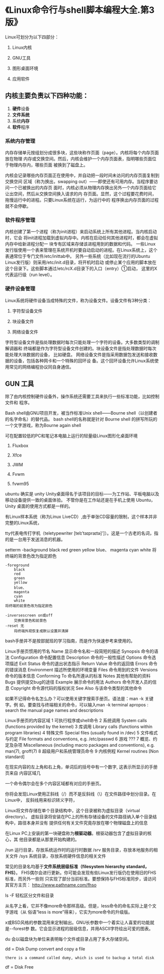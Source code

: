 # 《Linux命令行与shell脚本编程大全.第3版》

Linux可划分为以下四部分：

1. Linux内核

1. GNU工具

1. 图形桌面环境

1. 应用软件


## 内核主要负责以下四种功能：

1. **硬件**设备
2. **文件系统**
3. 系统**内存**
4. **软件**程序


### 系统内存管理

内存存储单元按组划分成很多块，这些块称作页面（page）。内核将每个内存页面放在物理
内存或交换空间。然后，内核会维护一个内存页面表，指明哪些页面位于物理内存内，哪些页面
被换到了磁盘上。

内核会记录哪些内存页面正在使用中，并自动把一段时间未访问的内存页面复制到交换空间
区域（称为换出，swapping out）——即使还有可用内存。当程序要访问一个已被换出的内存页
面时，内核必须从物理内存换出另外一个内存页面给它让出空间，然后从交换空间换入请求的内
存页面。显然，这个过程要花费时间，拖慢运行中的进程。只要Linux系统在运行，为运行中的
程序换出内存页面的过程就不会停歇。

### 软件程序管理

内核创建了第一个进程（称为init进程）来启动系统上所有其他进程。当内核启动时，它会
将init进程加载到虚拟内存中。内核在启动任何其他进程时，都会在虚拟内存中给新进程分配一
块专有区域来存储该进程用到的数据和代码。
一些Linux发行版使用一个表来管理在系统开机时要自动启动的进程。在Linux系统上，这个
表通常位于专门文件/etc/inittab中。
另外一些系统（比如现在流行的Ubuntu Linux发行版）则采用/etc/init.d目录，将开机时启动
或停止某个应用的脚本放在这个目录下。这些脚本通过/etc/rcX.d目录下的入口（entry）①启动，
这里的X代表运行级（run level）。

### 硬件设备管理

Linux系统将硬件设备当成特殊的文件，称为设备文件。设备文件有3种分类：

1. 字符型设备文件

1. 块设备文件

1. 网络设备文件


字符型设备文件是指处理数据时每次只能处理一个字符的设备。大多数类型的调制解调器和
终端都是作为字符型设备文件创建的。块设备文件是指处理数据时每次能处理大块数据的设备，
比如硬盘。
网络设备文件是指采用数据包发送和接收数据的设备，包括各种网卡和一个特殊的回环设
备。这个回环设备允许Linux系统使用常见的网络编程协议同自身通信。

## GUN 工具

除了由内核控制硬件设备外，操作系统还需要工具来执行一些标准功能，比如控制文件和
程序。


Bash shell由GNU项目开发，被当作标准Unix shell——Bourne shell（以创建者的名字命名）的替代品。
bash shell的名称就是针对 Bourne shell 的拼写所玩的一个文字游戏，称为Bourne again shell

可在配置较低的PC和笔记本电脑上运行的轻量级Linux图形化桌面环境

1. Fluxbox

1. Xfce

1. JWM

1. Fvwm

1. fvwm95

ubuntu 确实是 unity
Unity桌面得名于该项目的目标——为工作站、平板电脑以及移动设备提供一致的桌面体验。
不管你是在工作站还是在手机上使用 Ubuntu，Unity 桌面的使用方式都是一样的。


有Linux样本系统（称为Linux LiveCD）,由于单张CD容量的限制，这个样本并非完整的Linux系统，


tty代表电传打字机（teletypewriter  [telɪ'taɪpraɪtə]']）。这是一个古老的名词，指
的是一台用于发送消息的机器。

setterm
    -background
        black
        red
        green
        yellow
        blue、
        magenta
        cyan
        white
    将终端的背景色改为指定颜色

    -foreground
        black
        red
        green
        yellow
        blue、
        magenta
        cyan
        white
    将终端的前景色改为指定颜色

    -inversescreen on或off
        交换背景色和前景色
    -reset 无
        将终端外观恢复成默认设置并清屏


bash手册并不是按部就班的学习指南，而是作为快速参考来使用的。

Linux手册页惯用的节名
    Name            显示命令名和一段简短的描述
    Synopsis        命令的语法
    Configuration   命令配置信息
    Description     命令的一般性描述
    Options         命令选项描述
    Exit Status     命令的退出状态指示
    Return Value    命令的返回值
    Errors          命令的错误消息
    Environment     描述所使用的环境变量
    Files           命令用到的文件
    Versions        命令的版本信息
    Conforming To   命名所遵从的标准
    Notes           其他有帮助的资料
    Bugs            提供提交bug的途径
    Example         展示命令的用法
    Authors         命令开发人员的信息
    Copyright       命令源代码的版权状况
    See Also        与该命令类型的其他命令

如果不记得命令名怎么办？可以使用关键字搜索手册页。语法是：man -k 关键字。例
如，要查找与终端相关的命令，可以输入man -k terminal
    apropos : search the manual page names and descriptions


Linux手册页的内容区域
    1 可执行程序或shell命令
    2 系统调用  System calls (functions provided by the kernel)
    3 库调用    Library calls (functions within program libraries)
    4 特殊文件  Special files (usually found in /dev)
    5 文件格式与约定    File formats and conventions, e.g. /etc/passwd
    6 游戏
    ??? 7 概览、约定及杂项  Miscellaneous (including macro packages and conventions), e.g. man(7), groff(7)
    8 超级用户和系统管理员命令
    9 内核例程  Kernel routines [Non standard]


在现实内容的左上角和右上角，单词后的括号中有一个数字, 这表示所显示的手册页来自
内容区域几

一个命令偶尔会在多个内容区域都有对应的手册页。

你将会发现Linux使用正斜线（/）而不是反斜线（\）在文件路径中划分目录。在Linux中，
反斜线用来标识转义字符，

Linux将文件存储在单个目录结构中，这个目录被称为虚拟目录（virtual directory）。
虚拟目录将安装在PC上的所有存储设备的文件路径纳入单个目录结构中，路径本身并没有
提供任何有关文件究竟存放在哪个物理磁盘上的信息


在Linux PC上安装的第一块硬盘称为**根驱动器**。根驱动器包含了虚拟目录的核心，其
他目录都是从那里开始构建的。


/run 运行目录，存放系统运作时的运行时数据
/srv 服务目录，存放本地服务的相关文件
/sys 系统目录，存放系统硬件信息的相关文件

常见的目录名均基于**文件系统层级标准（filesystem hierarchy standard，FHS）**。
FHS偶尔会进行更新。你可能会发现有些Linux发行版仍在使用旧的FHS标准，而另外一些则
只实现了部分当前标准。要想保持与FHS标准同步，请访问其官方主页：
    http://www.pathname.com/fhso

ls -F 轻松区分文件和目录

从名字上看，它并不像more命令那样高级。但是，less命令的命名实际上是个文字游戏（从
俗语“less is more”得来），它实为more命令的升级版。


x或BSD风格的参数混用来定制输出。GNU长参数中一个着实让人喜爱的功能就是--forest参
数。它会显示进程的层级信息，并用ASCII字符绘出可爱的图表。

du 会以磁盘块为单位来表明每个文件或目录占用了多大存储空间。


dd = Disk Dump 
    convert and copy a file

    there is a command called dumy, which is used to backup a total disk


df = Disk Free
